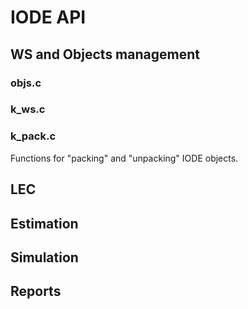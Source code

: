 # IODE API

## WS and Objects management
### objs.c
###  k_ws.c
###  k_pack.c 
Functions for "packing" and "unpacking" IODE objects.

## LEC 

## Estimation

## Simulation

## Reports

## 